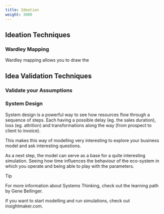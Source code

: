 ```yaml
---
title: Ideation
weight: 3000
---
```


## Ideation Techniques

### Wardley Mapping
Wardley mapping allows you to draw the 



## Idea Validation Techniques
### Validate your Assumptions



### System Design
System design is a powerful way to see how resources flow through a sequence of steps. Each having a possible delay (eg. the sales duration), loss (eg. attrition) and transformations along the way (from prospect to client to invoice).

This makes this way of modelling very interesting to explore your business model and ask interesting questions.

As a next step, the model can serve as a base for a quite interesting simulation. Seeing how time influences the behaviour of the eco-system in which you operate and being able to play with the parameters. 

> [!TIP]
> For more information about Systems Thinking, check out the learning path by Gene Bellinger.
> 
> If you want to start modelling and run simulations, check out insightmaker.com.

